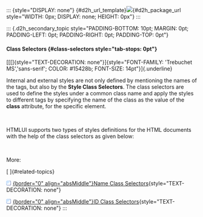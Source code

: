 ::: {style="DISPLAY: none"}
[](ms-xhelp:///?Id=d2h_url_template){#d2h_url_template}![](!package_url!){#d2h_package_url style="WIDTH: 0px; DISPLAY: none; HEIGHT: 0px"}
:::

::: {.d2h_secondary_topic style="PADDING-BOTTOM: 10pt; MARGIN: 0pt; PADDING-LEFT: 0pt; PADDING-RIGHT: 0pt; PADDING-TOP: 0pt"}
#### Class Selectors {#class-selectors style="tab-stops: 0pt"}

[[[]{style="TEXT-DECORATION: none"}]{style="FONT-FAMILY: 'Trebuchet MS','sans-serif'; COLOR: #15428b; FONT-SIZE: 14pt"}]{.underline} 

Internal and external styles are not only defined by mentioning the names of the tags, but also by the **Style Class Selectors**. The class selectors are used to define the styles under a common class name and apply the styles to different tags by specifying the name of the class as the value of the **class** attribute, for the specific element.

 

HTMLUI supports two types of styles definitions for the HTML documents with the help of the class selectors as given below:

 

More:

[ ]{#related-topics}

[![](button.gif){border="0" align="absMiddle"}Name Class Selectors](ms-xhelp:///?Id=cbb24d02-e8b7-4925-933a-4c346877cd36){style="TEXT-DECORATION: none"}

[![](button.gif){border="0" align="absMiddle"}ID Class Selectors](ms-xhelp:///?Id=5a6a155b-4212-4677-9ca2-55a8155af24f){style="TEXT-DECORATION: none"}
:::

